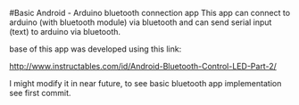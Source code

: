 #Basic Android - Arduino bluetooth connection app
This app can connect to arduino (with bluetooth module) via bluetooth and can send serial input (text) to arduino via bluetooth.

base of this app was developed using this link:

http://www.instructables.com/id/Android-Bluetooth-Control-LED-Part-2/

I might modify it in near future, to see basic bluetooth app implementation see first commit.